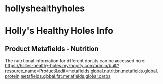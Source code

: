 # hollyshealthyholes

<h1> Holly's Healthy Holes Info </h1>

<h2>Product Metafields - Nutrition</h2>
<p>The nutritional information for different donuts can be accessed here: <a href="https://hollys-healthy-holes.myshopify.com/admin/bulk?resource_name=Product&edit=metafields.global.nutrition,metafields.global.protein,metafields.global.fat,metafields.global.carbs">https://hollys-healthy-holes.myshopify.com/admin/bulk?resource_name=Product&edit=metafields.global.nutrition,metafields.global.protein,metafields.global.fat,metafields.global.carbs</a>
